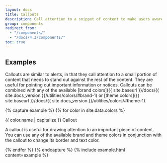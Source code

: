 ```yaml
---
layout: docs
title: Callouts
description: Call attention to a snippet of content to make users aware of something important.
group: components
redirect_from:
  - "/components/"
  - "/docs/4.3/components/"
toc: true
---
```


## Examples

Callouts are similar to alerts, in that they call attention to a small portion of content that needs to stand out against the rest of the content. They are useful for pointing out important information or notices. Callouts can be combined with any of the available [brand colors]({{ site.baseurl }}/docs/{{ site.docs_version }}/utilities/colors/#brand-1) or [theme colors]({{ site.baseurl }}/docs/{{ site.docs_version }}/utilities/colors/#theme-1).

{% capture example %}
{% for color in site.data.colors %}
<div class="callout callout-{{ color.name }}{% if color.name == "white" %} bg-dark {% endif %}">
  <p class="h4">{{ color.name | capitalize }} Callout</p>
  <p>A callout is useful for drawing attention to an important piece of content. You can use any of the available brand and theme colors in conjunction with the callout to change its border and text color.</p>
</div>
{% endfor %}
{% endcapture %}
{% include example.html content=example %}